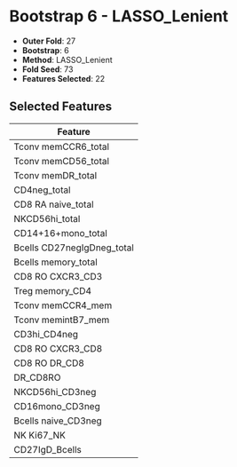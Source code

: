 # Bootstrap 6 - LASSO_Lenient

- **Outer Fold**: 27
- **Bootstrap**: 6
- **Method**: LASSO_Lenient
- **Fold Seed**: 73
- **Features Selected**: 22

## Selected Features

| Feature |
|---------|
| Tconv memCCR6_total |
| Tconv memCD56_total |
| Tconv memDR_total |
| CD4neg_total |
| CD8 RA naive_total |
| NKCD56hi_total |
| CD14+16+mono_total |
| Bcells CD27negIgDneg_total |
| Bcells memory_total |
| CD8 RO CXCR3_CD3 |
| Treg memory_CD4 |
| Tconv memCCR4_mem |
| Tconv memintB7_mem |
| CD3hi_CD4neg |
| CD8 RO CXCR3_CD8 |
| CD8 RO DR_CD8 |
| DR_CD8RO |
| NKCD56hi_CD3neg |
| CD16mono_CD3neg |
| Bcells naive_CD3neg |
| NK Ki67_NK |
| CD27IgD_Bcells |
